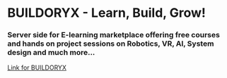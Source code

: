 # BUILDORYX - Learn, Build, Grow!
### Server side for E-learning marketplace offering free courses and hands on project sessions on Robotics, VR, AI, System design and much more...


[Link for BUILDORYX](http://www.buildoryx.co.in)